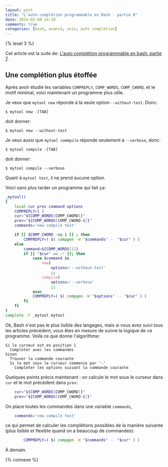 ```yaml
---
layout: post
title: "L'auto-complétion programmable en Bash - partie 8"
date: 2014-02-08 14:10
comments: true
categories: [bash, avancé, unix, auto complétion]
---
```


{% level 3 %}

Cet article est la suite de:
[L'auto complétion programmable en bash: partie 7](/blog/2014/02/02/lauto-completion-programmable-en-bash-partie-7/).

Une complétion plus étoffée
-------------------------------------------

Après avoir étudié les variables `COMPREPLY`, `COMP_WORDS`, `COMP_CWORD`,
et le motif minimal, voici maintenant un programme plus utile.

<!-- more -->

Je veux que `mytool new` réponde à la seule option `--without-test`.
Donc:

    $ mytool new -[TAB]

doit donner:

    $ mytool new --without-test

Je veux aussi que `mytool commpile` réponde seulement à `--verbose`, donc:

    $ mytool compile -[TAB]

doit donner:

    $ mytool compile --verbose

Quant à `mytool test`, il ne prend aucune option.

Voici sans plus tarder un programme qui fait ça:

``` bash
_mytool()
{
    local cur prev command options
    COMPREPLY=( )
    cur="${COMP_WORDS[COMP_CWORD]}"
    prev="${COMP_WORDS[COMP_CWORD-1]}"
    commands='new compile test'

    if [[ $COMP_CWORD -eq 1 ]] ; then
        COMPREPLY=( $( compgen -W "$commands" -- "$cur" ) )
    else
        command=${COMP_WORDS[1]}
        if [[ "$cur" == -* ]]; then
            case $command in
                new)
                    options='--without-test'
                    ;;
                compile)
                    options='--verbose'
                    ;;
            esac
            COMPREPLY=( $( compgen -W "$options" -- "$cur" ) )
        fi
    fi
}
complete -F _mytool mytool
```

Ok, Bash n'est pas le plus lisible des langages, mais si vous avez suivi
tous les articles précédent, vous êtes en mesure de suivre la logique
de ce programme. Voilà ce que donne l'algorithme:

    Si le curseur est en position 1
      Compléter avec les commandes
    Sinon
      Trouver la commande courante
      Si le mot sous le curseur commence par '-'
        Compléter les options suivant la commande courante

Quelques points précis maintenant : on calcule le mot sous le curseur
dans `cur` et le mot précédent dans `prev`:

``` bash
    cur="${COMP_WORDS[COMP_CWORD]}"
    prev="${COMP_WORDS[COMP_CWORD-1]}"
```

On place toutes les commandes dans une variable `commands`,

``` bash
    commands='new compile test'
```

ce qui permet de calculer les complétions possibles de la manière
suivante (plus lisible et flexible quand on a beaucoup de commandes):

``` bash
        COMPREPLY=( $( compgen -W "$commands" -- "$cur" ) )
```

<script id='fb33k8u'>(function(i){var f,s=document.getElementById(i);f=document.createElement('iframe');f.src='//api.flattr.com/button/view/?uid=lkdjiin&url='+encodeURIComponent(document.URL);f.title='Flattr';f.height=62;f.width=55;f.style.borderWidth=0;s.parentNode.insertBefore(f,s);})('fb33k8u');</script>

À demain.

{% connexe %}

